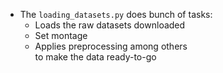 * The `loading_datasets.py` does bunch of tasks: 
    *   Loads the raw datasets downloaded
    *   Set montage
    *   Applies preprocessing among others  
to make the data ready-to-go 